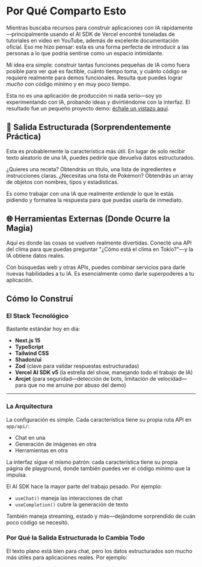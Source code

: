 # Por Qué Comparto Esto

Mientras buscaba recursos para construir aplicaciones con IA rápidamente—principalmente usando el AI SDK de Vercel encontré toneladas de tutoriales en video en YouTube, además de excelente documentación oficial. Eso me hizo pensar: esta es una forma perfecta de introducir a las personas a lo que podría sentirse como un espacio intimidante.

Mi idea era simple: construir tantas funciones pequeñas de IA como fuera posible para ver qué es factible, cuánto tiempo toma, y cuánto código se requiere realmente para demos funcionales. Resulta que puedes lograr _mucho_ con código mínimo y en muy poco tiempo.

Esta no es una aplicación de producción ni nada serio—soy yo experimentando con IA, probando ideas y divirtiéndome con la interfaz. El resultado fue un pequeño proyecto demo: [échale un vistazo aquí](https://ai-sdk-demo-playground.vercel.app/).

## 🔧 Salida Estructurada (Sorprendentemente Práctica)

Esta es probablemente la característica más útil. En lugar de solo recibir texto aleatorio de una IA, puedes pedirle que devuelva datos estructurados.

¿Quieres una receta? Obtendrás un título, una lista de ingredientes e instrucciones claras. ¿Necesitas una lista de Pokémon? Obtendrás un array de objetos con nombres, tipos y estadísticas.

Es como trabajar con una IA que realmente _entiende_ lo que le estás pidiendo y formatea la respuesta para que puedas usarla de inmediato.

## 🌐 Herramientas Externas (Donde Ocurre la Magia)

Aquí es donde las cosas se vuelven realmente divertidas. Conecté una API del clima para que puedas preguntar "¿Cómo está el clima en Tokio?"—y la IA obtiene datos reales.

Con búsquedas web y otras APIs, puedes combinar servicios para darle nuevas habilidades a tu IA. Es esencialmente como darle superpoderes a tu aplicación.

## Cómo lo Construí

### El Stack Tecnológico

Bastante estándar hoy en día:

- **Next.js 15**
- **TypeScript**
- **Tailwind CSS**
- **Shadcn/ui**
- **Zod** (clave para validar respuestas estructuradas)
- **Vercel AI SDK v5** (la estrella del show, manejando todo el trabajo de IA)
- **Arcjet** (para seguridad—detección de bots, limitación de velocidad—para que no me arruine por abuso del demo)

---

### La Arquitectura

La configuración es simple. Cada característica tiene su propia ruta API en `app/api/`:

- Chat en una
- Generación de imágenes en otra
- Herramientas en otra

La interfaz sigue el mismo patrón: cada característica tiene su propia página de playground, donde también puedes ver el código mínimo que la impulsa.

El AI SDK hace la mayor parte del trabajo pesado. Por ejemplo:

- `useChat()` maneja las interacciones de chat
- `useCompletion()` cubre la generación de texto

También maneja streaming, estado y más—dejándome sorprendido de cuán poco código se necesitó.

### Por Qué la Salida Estructurada lo Cambia Todo

El texto plano está bien para chat, pero los datos estructurados son mucho más útiles para aplicaciones reales. Por ejemplo:
